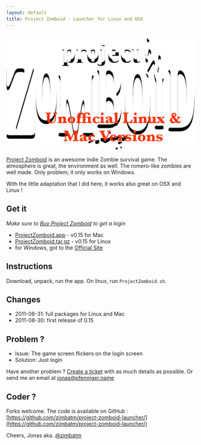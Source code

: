 ```yaml
---
layout: default
title: Project Zomboid - Launcher for Linux and OSX
---
```


![ProjectZomboid](PZ_Logo.png)

[Project Zomboid](http://projectzomboid.com/) is an awesome indie Zombie survival game. The atmosphere is great, the environment as well. The
romero-like zombies are well made. Only problem; it only works on Windows.

With the little adaptation that I did here, it works also great on OSX and Linux !

Get it
------

*Make sure to [Buy Project Zomboid](http://projectzomboid.com/blog/index.php/buy-our-games/) to get a login*

* [ProjectZomboid.app](https://github.com/downloads/zimbatm/project-zomboid-launcher/ProjectZomboid.app.zip) - v0.15 for Mac
* [ProjectZomboid.tar.gz](https://github.com/downloads/zimbatm/project-zomboid-launcher/ProjectZomboid.tar.gz) - v0.15 for Linux
* for Windows, got to the [Official Site](http://projectzomboid.com/)

Instructions
------------

Download, unpack, run the app. On linux, run `ProjectZomboid.sh`.

Changes
-------

* 2011-08-31: full packages for Linux and Mac
* 2011-08-30: first release of 0.15

Problem ?
---------

* Issue: The game screen flickers on the login screen
* Solution: Just login

Have another problem ? [Create a ticket](https://github.com/zimbatm/project-zomboid-launcher/issues/new) with as much details as possible. Or send me an email at jonas@pfenniger.name

Coder ?
-------

Forks welcome. The code is available on GitHub :
[https://github.com/zimbatm/project-zomboid-launcher/](https://github.com/zimbatm/project-zomboid-launcher/)

Cheers, Jonas aka. [@zimbatm](http://twitter.com/zimbatm)
